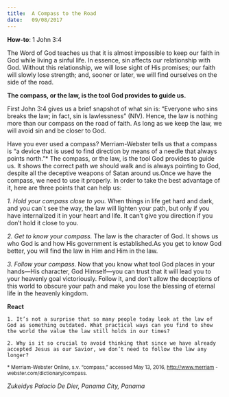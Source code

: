 ```yaml
---
title:  A Compass to the Road
date:   09/08/2017
---
```


**How-to**: 1 John 3:4

The Word of God teaches us that it is almost impossible to keep our faith in God while living a sinful life. In essence, sin affects our relationship with God. Without this relationship, we will lose sight of His promises; our faith will slowly lose strength; and, sooner or later, we will find ourselves on the side of the road.

**The compass, or the law, is the tool God provides to guide us.**

First John 3:4 gives us a brief snapshot of what sin is: “Everyone who sins breaks the law; in fact, sin is lawlessness” (NIV). Hence, the law is nothing more than our compass on the road of faith. As long as we keep the law, we will avoid sin and be closer to God.

Have you ever used a compass? Merriam-Webster tells us that a compass is “a device that is used to find direction by means of a needle that always points north.”* The compass, or the law, is the tool God provides to guide us. It shows the correct path we should walk and is always pointing to God, despite all the deceptive weapons of Satan around us.Once we have the compass, we need to use it properly. In order to take the best advantage of it, here are three points that can help us:

_1. Hold your compass close to you._ When things in life get hard and dark, and you can´t see the way, the law will lighten your path, but only if you have internalized it in your heart and life. It can’t give you direction if you don’t hold it close to you.

_2. Get to know your compass._ The law is the character of God. It shows us who God is and how His government is established.As you get to know God better, you will find the law in Him and Him in the law.

_3. Follow your compass_. Now that you know what tool God places in your hands—His character, God Himself—you can trust that it will lead you to your heavenly goal victoriously. Follow it, and don’t allow the deceptions of this world to obscure your path and make you lose the blessing of eternal life in the heavenly kingdom.

**React**

`1. It’s not a surprise that so many people today look at the law of God as something outdated. What practical ways can you find to show the world the value the law still holds in our times?`

`2. Why is it so crucial to avoid thinking that since we have already accepted Jesus as our Savior, we don’t need to follow the law any longer?`

<sup>* Merriam-Webster Online, s.v. “compass,” accessed May 13, 2016, http://www.merriam -webster.com/dictionary/compass.</sup>

_Zukeidys Palacio De Dier, Panama City, Panama_
